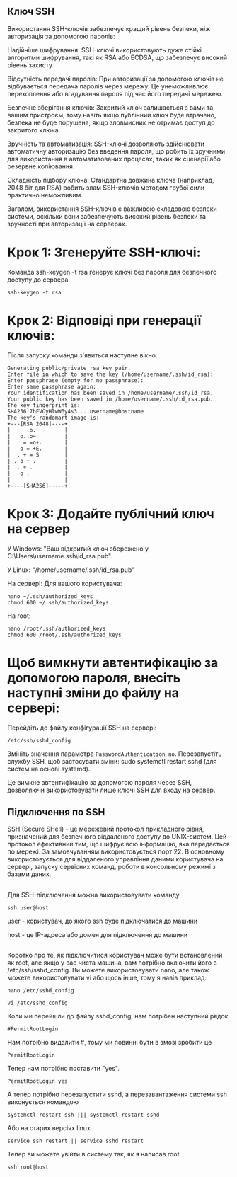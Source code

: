 
## Ключ SSH
Використання SSH-ключів забезпечує кращий рівень безпеки, ніж авторизація за допомогою паролів:

Надійніше шифрування: SSH-ключі використовують дуже стійкі алгоритми шифрування, такі як RSA або ECDSA, що забезпечує високий рівень захисту.

Відсутність передачі паролів: При авторизації за допомогою ключів не відбувається передача паролів через мережу. Це унеможливлює перехоплення або вгадування пароля під час його передачі мережею.

Безпечне зберігання ключів: Закритий ключ залишається з вами та вашим пристроєм, тому навіть якщо публічний ключ буде втрачено, безпека не буде порушена, якщо зловмисник не отримає доступ до закритого ключа.

Зручність та автоматизація: SSH-ключі дозволяють здійснювати автоматичну авторизацію без введення пароля, що робить їх зручними для використання в автоматизованих процесах, таких як сценарії або резервне копіювання.

Складність підбору ключа: Стандартна довжина ключа (наприклад, 2048 біт для RSA) робить злам SSH-ключів методом грубої сили практично неможливим.

Загалом, використання SSH-ключів є важливою складовою безпеки системи, оскільки вони забезпечують високий рівень безпеки та зручності при авторизації на серверах.

##

# Крок 1: Згенеруйте SSH-ключі:
Команда ssh-keygen -t rsa генерує ключі без пароля для безпечного доступу до сервера.
``````
ssh-keygen -t rsa
``````
##

# Крок 2: Відповіді при генерації ключів:

Після запуску команди з'явиться наступне вікно:
``````
Generating public/private rsa key pair.
Enter file in which to save the key (/home/username/.ssh/id_rsa): 
Enter passphrase (empty for no passphrase):
Enter same passphrase again:
Your identification has been saved in /home/username/.ssh/id_rsa.
Your public key has been saved in /home/username/.ssh/id_rsa.pub.
The key fingerprint is:
SHA256:7bFVOyHlwW6y4s3... username@hostname
The key's randomart image is:
+---[RSA 2048]----+
|     .o.         |
|   o..o=         |
|    =.=o+.       |
|   o = +E.       |
|  . + = S        |
| . o + .         |
|  . + .          |
|   o .           |
|                 |
+----[SHA256]-----+
``````

##

# Крок 3: Додайте публічний ключ на сервер

У Windows:
"Ваш відкритий ключ збережено у C:\Users\username.ssh\id_rsa.pub".

У Linux:
"/home/username/.ssh/id_rsa.pub"

На сервері:
Для вашого користувача:
``````
nano ~/.ssh/authorized_keys
chmod 600 ~/.ssh/authorized_keys
``````
На root:
``````
nano /root/.ssh/authorized_keys
chmod 600 /root/.ssh/authorized_keys
``````

##

# Щоб вимкнути автентифікацію за допомогою пароля, внесіть наступні зміни до файлу на сервері:
Перейдіть до файлу конфігурації SSH на сервері: 
```
/etc/ssh/sshd_config
```
Змініть значення параметра ````PasswordAuthentication no````.
Перезапустіть службу SSH, щоб застосувати зміни: sudo systemctl restart sshd (для систем на основі systemd).

Це вимкне автентифікацію за допомогою пароля через SSH, дозволяючи використовувати лише ключі SSH для входу на сервер.

## Підключення по SSH

SSH (Secure SHell) - це мережевий протокол прикладного рівня, призначений для безпечного віддаленого доступу до UNIX-систем. Цей протокол ефективний тим, що шифрує всю інформацію, яка передається по мережі. За замовчуванням використовується порт 22. В основному використовується для віддаленого управління даними користувача на сервері, запуску сервісних команд, роботи в консольному режимі з базами даних.

##

Для SSH-підключення можна використовувати команду
```
ssh user@host
```
user - користувач, до якого ssh буде підключатися до машини

host - це IP-адреса або домен для підключення до машини

##

Коротко про те, як підключитися користувач може бути встановлений як root, але якщо у вас чиста машина, вам потрібно включити його в /etc/ssh/sshd_config.
Ви можете використовувати nano, але також можете використовувати vi або щось інше, тому я навів приклад:
```
nano /etc/sshd_config
```
``````
vi /etc/sshd_config
``````
Коли ми перейшли до файлу sshd_config, нам потрібен наступний рядок
```
#PermitRootLogin
```
Нам потрібно видалити #, тому ми повинні бути в змозі зробити це
```
PermitRootLogin
```
Тепер нам потрібно поставити "yes".
```
PermitRootLogin yes
```
А тепер потрібно перезапустити sshd, а перезавантаження системи ssh виконується командою
```
systemctl restart ssh ||| systemctl restart sshd
```
Або на старих версіях linux
```
service ssh restart || service sshd restart
```
Тепер ви можете увійти в систему так, як я написав root.
```
ssh root@host
```